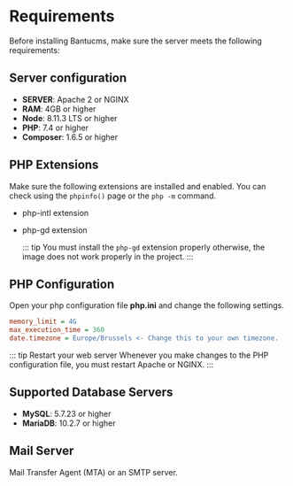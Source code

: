 # Requirements
Before installing Bantucms, make sure the server meets the following requirements:

## Server configuration

- **SERVER**: Apache 2 or NGINX
- **RAM**: 4GB or higher
- **Node**: 8.11.3 LTS or higher
- **PHP**: 7.4 or higher
- **Composer**: 1.6.5 or higher

## PHP Extensions

Make sure the following extensions are installed and enabled. You can check using the `phpinfo()` page or the `php -m` command.

- php-intl extension

- php-gd extension

  ::: tip
    You must install the `php-gd` extension properly otherwise, the image does not work properly in the project.
  :::

## PHP Configuration

Open your php configuration file **php.ini** and change the following settings.  

  ~~~ini
  memory_limit = 4G
  max_execution_time = 360
  date.timezone = Europe/Brussels <- Change this to your own timezone.
  ~~~

::: tip Restart your web server
  Whenever you make changes to the PHP configuration file, you must restart Apache or NGINX.
:::

## Supported Database Servers

- **MySQL**: 5.7.23 or higher
- **MariaDB**: 10.2.7 or higher

## Mail Server
Mail Transfer Agent (MTA) or an SMTP server.